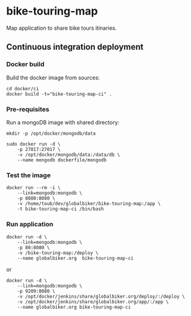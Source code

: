 bike-touring-map
================

Map application to share bike tours itinaries.

## Continuous integration deployment

### Docker build

Build the docker image from sources:  
    
    cd docker/ci
    docker build -t="bike-touring-map-ci" .
    
### Pre-requisites

Run a mongoDB image with shared directory:

    mkdir -p /opt/docker/mongodb/data

    sudo docker run -d \
        -p 27017:27017 \
        -v /opt/docker/mongodb/data:/data/db \
        --name mongodb dockerfile/mongodb
   
### Test the image

    docker run --rm -i \
        --link=mongodb:mongodb \
        -p 8080:8080 \
        -v /home/toub/dev/globalbiker/bike-touring-map:/app \
        -t bike-touring-map-ci /bin/bash
   
### Run application

    docker run -d \
        --link=mongodb:mongodb \
        -p 80:8080 \
        -v /bike-touring-map:/deploy \
        --name globalbiker.org  bike-touring-map-ci

or

    docker run -d \
        --link=mongodb:mongodb \
        -p 9209:8080 \
        -v /opt/docker/jenkins/share/globalbiker.org/deploy/:/deploy \
        -v /opt/docker/jenkins/share/globalbiker.org/app/:/app \
        --name globalbiker.org bike-touring-map-ci
